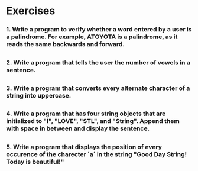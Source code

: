 # Exercises

### 1. Write a program to verify whether a word entered by a user is a palindrome. For example, **ATOYOTA** is a palindrome, as it reads the same backwards and forward.

##
### 2. Write a program that tells the user the number of vowels in a sentence.

##
### 3. Write a program that converts every alternate character of a string into uppercase.

##
### 4. Write a program that has four string objects that are initialized to "I", "LOVE", "STL", and "String". Append them with space in between and display the sentence.

##
### 5. Write a program that displays the position of every occurence of the charecter **´a´** in the string "Good Day String! Today is beautiful!"
